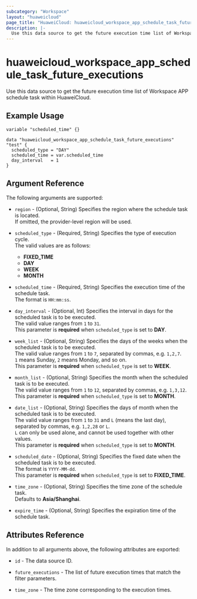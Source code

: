 ```yaml
---
subcategory: "Workspace"
layout: "huaweicloud"
page_title: "HuaweiCloud: huaweicloud_workspace_app_schedule_task_future_executions"
description: |-
  Use this data source to get the future execution time list of Workspace APP schedule task within HuaweiCloud.
---
```


# huaweicloud_workspace_app_schedule_task_future_executions

Use this data source to get the future execution time list of Workspace APP schedule task within HuaweiCloud.

## Example Usage

```hcl
variable "scheduled_time" {}

data "huaweicloud_workspace_app_schedule_task_future_executions" "test" {
  scheduled_type = "DAY"
  scheduled_time = var.scheduled_time
  day_interval   = 1
}
```

## Argument Reference

The following arguments are supported:

* `region` - (Optional, String) Specifies the region where the schedule task is located.  
  If omitted, the provider-level region will be used.

* `scheduled_type` - (Required, String) Specifies the type of execution cycle.  
  The valid values are as follows:
  + **FIXED_TIME**
  + **DAY**
  + **WEEK**
  + **MONTH**

* `scheduled_time` - (Required, String) Specifies the execution time of the schedule task.  
  The format is `HH:mm:ss`.

* `day_interval` - (Optional, Int) Specifies the interval in days for the scheduled task is to be executed.  
  The valid value ranges from `1` to `31`.  
  This parameter is **required** when `scheduled_type` is set to **DAY**.

* `week_list` - (Optional, String) Specifies the days of the weeks when the scheduled task is to be executed.  
  The valid value ranges from `1` to `7`, separated by commas, e.g. `1,2,7`.  
  `1` means Sunday, `2` means Monday, and so on.  
  This parameter is **required** when `scheduled_type` is set to **WEEK**.

* `month_list` - (Optional, String) Specifies the month when the scheduled task is to be executed.  
  The valid value ranges from `1` to `12`, separated by commas, e.g. `1,3,12`.  
  This parameter is **required** when `scheduled_type` is set to **MONTH**.

* `date_list` - (Optional, String) Specifies the days of month when the scheduled task is to be executed.  
  The valid value ranges from `1` to `31` and `L` (means the last day), separated by commas, e.g. `1,2,28` or `L`.  
  `L` can only be used alone, and cannot be used together with other values.  
  This parameter is **required** when `scheduled_type` is set to **MONTH**.

* `scheduled_date` - (Optional, String) Specifies the fixed date when the scheduled task is to be executed.  
  The format is `YYYY-MM-dd`.  
  This parameter is **required** when `scheduled_type` is set to **FIXED_TIME**.

* `time_zone` - (Optional, String) Specifies the time zone of the schedule task.  
  Defaults to **Asia/Shanghai**.

* `expire_time` - (Optional, String) Specifies the expiration time of the schedule task.

## Attributes Reference

In addition to all arguments above, the following attributes are exported:

* `id` - The data source ID.

* `future_executions` - The list of future execution times that match the filter parameters.
  
* `time_zone` - The time zone corresponding to the execution times.
